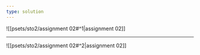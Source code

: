 ```yaml
---
type: solution
---
```


![[psets/sto2/assignment 02#^1|assignment 02]]

---

![[psets/sto2/assignment 02#^2|assignment 02]]